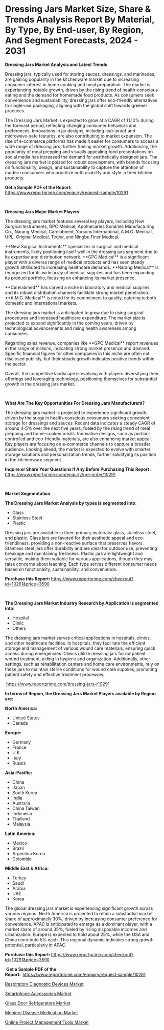 <p><h1>Dressing Jars Market Size, Share & Trends Analysis Report By Material, By Type, By End-user, By Region, And Segment Forecasts, 2024 - 2031</h1></p><p><strong>Dressing Jars Market Analysis and Latest Trends</strong></p>
<p><p>Dressing jars, typically used for storing sauces, dressings, and marinades, are gaining popularity in the kitchenware market due to increasing consumer interest in home cooking and meal preparation. The market is experiencing notable growth, driven by the rising trend of health-conscious eating and the demand for homemade food products. As consumers seek convenience and sustainability, dressing jars offer eco-friendly alternatives to single-use packaging, aligning with the global shift towards greener practices.</p><p>The Dressing Jars Market is expected to grow at a CAGR of 11.10% during the forecast period, reflecting changing consumer behaviors and preferences. Innovations in jar designs, including leak-proof and microwave-safe features, are also contributing to market expansion. The rise of e-commerce platforms has made it easier for consumers to access a wide range of dressing jars, further fueling market growth. Additionally, the popularity of meal prepping and visually appealing food presentations on social media has increased the demand for aesthetically designed jars. The dressing jars market is poised for robust development, with brands focusing on functionality, design, and sustainability to capture the attention of modern consumers who prioritize both usability and style in their kitchen products.</p></p>
<p><strong>Get a Sample PDF of the Report:&nbsp;</strong> <a href="https://www.reportprime.com/enquiry/request-sample/10291?utm_campaign=1197&utm_medium=2&utm_source=Github&utm_content=ia&utm_term=16112024&utm_id=dressing-jars">https://www.reportprime.com/enquiry/request-sample/10291</a></p>
<p>&nbsp;</p>
<p><strong>Dressing Jars Major Market Players</strong></p>
<p><p>The dressing jars market features several key players, including New Surgical Instruments, GPC Medical, Apothecaries Sundries Manufacturing Co., Narang Medical, Carelabmed, Yarsons International, A.M.G. Medical, UPL, Original Medical, Teqler, and Ningbo Finer Medical. </p><p>**New Surgical Instruments** specializes in surgical and medical instruments, likely positioning itself well in the dressing jars segment due to its expertise and distribution network. **GPC Medical** is a significant player with a diverse range of medical products and has seen steady growth attributed to increasing healthcare demands. **Narang Medical** is recognized for its wide array of medical supplies and has been expanding its product portfolio, focusing on enhancing its market presence.</p><p>**Carelabmed** has carved a niche in laboratory and medical supplies, and its robust distribution channels facilitate strong market penetration. **A.M.G. Medical** is noted for its commitment to quality, catering to both domestic and international markets. </p><p>The dressing jars market is anticipated to grow due to rising surgical procedures and increased healthcare expenditure. The market size is projected to expand significantly in the coming years, driven by technological advancements and rising health awareness among consumers.</p><p>Regarding sales revenue, companies like **GPC Medical** report revenues in the range of millions, indicating strong market presence and demand. Specific financial figures for other companies in this niche are often not disclosed publicly, but their steady growth indicates positive trends within the sector.</p><p>Overall, the competitive landscape is evolving with players diversifying their offerings and leveraging technology, positioning themselves for substantial growth in the dressing jars market.</p></p>
<p>&nbsp;</p>
<p><strong>What Are The Key Opportunities For Dressing Jars Manufacturers?</strong></p>
<p><p>The dressing jars market is projected to experience significant growth, driven by the surge in health-conscious consumers seeking convenient storage for dressings and sauces. Recent data indicates a steady CAGR of around 4-5% over the next five years, fueled by the rising trend of meal prepping and home-cooked meals. Innovative designs, such as portion-controlled and eco-friendly materials, are also enhancing market appeal. Key players are focusing on e-commerce channels to capture a broader audience. Looking ahead, the market is expected to evolve with smarter storage solutions and personalization trends, further solidifying its position in the kitchenware segment.</p></p>
<p><strong>Inquire or Share Your Questions If Any Before Purchasing This Report:</strong> <a href="https://www.reportprime.com/enquiry/pre-order/10291?utm_campaign=1197&utm_medium=2&utm_source=Github&utm_content=ia&utm_term=16112024&utm_id=dressing-jars">https://www.reportprime.com/enquiry/pre-order/10291</a></p>
<p>&nbsp;</p>
<p><strong>Market Segmentation</strong></p>
<p><strong>The Dressing Jars Market Analysis by types is segmented into:</strong></p>
<p><ul><li>Glass</li><li>Stainless Steel</li><li>Plastic</li></ul></p>
<p><p>Dressing jars are available in three primary materials: glass, stainless steel, and plastic. Glass jars are favored for their aesthetic appeal and eco-friendliness, providing a non-reactive surface that preserves flavors. Stainless steel jars offer durability and are ideal for outdoor use, preventing breakage and maintaining freshness. Plastic jars are lightweight and versatile, making them suitable for various applications, though they may raise concerns about leaching. Each type serves different consumer needs based on functionality, sustainability, and convenience.</p></p>
<p><strong>Purchase this Report:&nbsp;</strong><a href="https://www.reportprime.com/checkout?id=10291&price=3590&utm_campaign=1197&utm_medium=2&utm_source=Github&utm_content=ia&utm_term=16112024&utm_id=dressing-jars">https://www.reportprime.com/checkout?id=10291&price=3590</a></p>
<p>&nbsp;</p>
<p><strong>The Dressing Jars Market Industry Research by Application is segmented into:</strong></p>
<p><ul><li>Hospital</li><li>Clinic</li><li>Others</li></ul></p>
<p><p>The dressing jars market serves critical applications in hospitals, clinics, and other healthcare facilities. In hospitals, they facilitate the efficient storage and management of various wound care materials, ensuring quick access during emergencies. Clinics utilize dressing jars for outpatient wound treatment, aiding in hygiene and organization. Additionally, other settings, such as rehabilitation centers and home care environments, rely on these jars to maintain sterile conditions for wound care supplies, promoting patient safety and effective treatment processes.</p></p>
<p><a href="https://www.reportprime.com/dressing-jars-r10291?utm_campaign=1197&utm_medium=2&utm_source=Github&utm_content=ia&utm_term=16112024&utm_id=dressing-jars">&nbsp;https://www.reportprime.com/dressing-jars-r10291</a></p>
<p><strong>In terms of Region, the Dressing Jars Market Players available by Region are:</strong></p>
<p>
    <p> <strong> North America: </strong>
        <ul>
            <li>United States</li>
            <li>Canada</li>
        </ul>
        </p> 
    <p> <strong> Europe: </strong>
        <ul>
            <li>Germany</li>
            <li>France</li>
            <li>U.K.</li>
            <li>Italy</li>
            <li>Russia</li>
        </ul>
        </p> 
    <p> <strong> Asia-Pacific: </strong>
        <ul>
            <li>China</li>
            <li>Japan</li>
            <li>South Korea</li>
            <li>India</li>
            <li>Australia</li>
            <li>China Taiwan</li>
            <li>Indonesia</li>
            <li>Thailand</li>
            <li>Malaysia</li>
        </ul>
        </p> 
    <p> <strong> Latin America: </strong>
        <ul>
            <li>Mexico</li>
            <li>Brazil</li>
            <li>Argentina Korea</li>
            <li>Colombia</li>
        </ul>
        </p> 
    <p> <strong> Middle East & Africa: </strong>
        <ul>
            <li>Turkey</li>
            <li>Saudi</li>
            <li>Arabia</li>
            <li>UAE</li>
            <li>Korea</li>
        </ul>
    </p>
    </p>
<p><p>The global dressing jars market is experiencing significant growth across various regions. North America is projected to retain a substantial market share of approximately 30%, driven by increasing consumer preference for convenience. APAC is anticipated to emerge as a dominant player, with a market share of around 35%, fueled by rising disposable incomes and urbanization. Europe is expected to hold about 25%, while the USA and China contribute 5% each. This regional dynamic indicates strong growth potential, particularly in APAC.</p></p>
<p><strong>Purchase this Report: </strong><a href="https://www.reportprime.com/checkout?id=10291&price=3590&utm_campaign=1197&utm_medium=2&utm_source=Github&utm_content=ia&utm_term=16112024&utm_id=dressing-jars">https://www.reportprime.com/checkout?id=10291&price=3590</a></p>
<p>&nbsp;<strong>Get a Sample PDF of the Report:&nbsp;&nbsp;</strong><a href="https://www.reportprime.com/enquiry/request-sample/10291?utm_campaign=1197&utm_medium=2&utm_source=Github&utm_content=ia&utm_term=16112024&utm_id=dressing-jars">https://www.reportprime.com/enquiry/request-sample/10291</a></p>
<p><strong></strong></p>
<p><p><a href="https://github.com/prosalinda88/Market-Research-Report-List-6/blob/main/respiratory-diagnostic-devices-market.md?utm_campaign=1197&utm_medium=2&utm_source=Github&utm_content=ia&utm_term=16112024&utm_id=dressing-jars">Respiratory Diagnostic Devices Market</a></p><p><a href="https://www.linkedin.com/pulse/global-smartphone-accessories-nexus-sector-confluences-regional-9iq9c?utm_campaign=1197&utm_medium=2&utm_source=Github&utm_content=ia&utm_term=16112024&utm_id=dressing-jars">Smartphone Accessories Market</a></p><p><a href="https://www.linkedin.com/pulse/global-glass-door-refrigerators-market-trends-analysis-mvvac?utm_campaign=1197&utm_medium=2&utm_source=Github&utm_content=ia&utm_term=16112024&utm_id=dressing-jars">Glass Door Refrigerators Market</a></p><p><a href="https://issuu.com/reportprime-2/docs/meniere-disease-medication-market-s_ffe3a06710042c?utm_campaign=1197&utm_medium=2&utm_source=Github&utm_content=ia&utm_term=16112024&utm_id=dressing-jars">Meniere Disease Medication Market</a></p><p><a href="https://issuu.com/reportprime-2/docs/online-project-management-tools-mar_d04d0b5ae47271?utm_campaign=1197&utm_medium=2&utm_source=Github&utm_content=ia&utm_term=16112024&utm_id=dressing-jars">Online Project Management Tools Market</a></p></p>